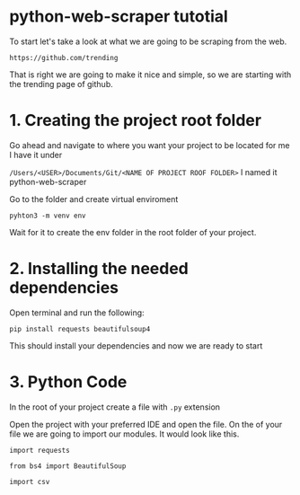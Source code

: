 # python-web-scraper tutotial

To start let's take a look at what we are going to be scraping from the web.

`https://github.com/trending`

That is right we are going to make it nice and simple, so we are starting with the trending page of github.

# 1. Creating the project root folder

Go ahead and navigate to where you want your project to be located for me I have it under

`/Users/<USER>/Documents/Git/<NAME OF PROJECT ROOF FOLDER>` I named it python-web-scraper

Go to the folder and create virtual enviroment 

`pyhton3 -m venv env`

Wait for it to create the env folder in the root folder of your project.

# 2. Installing the needed dependencies

Open terminal and run the following:

`pip install requests beautifulsoup4`

This should install your dependencies and now we are ready to start

# 3. Python Code

In the root of your project create a file with `.py` extension 

Open the project with your preferred IDE and open the file. On the of your file we are going to import our modules. It would look like this.

```
import requests

from bs4 import BeautifulSoup

import csv
```




